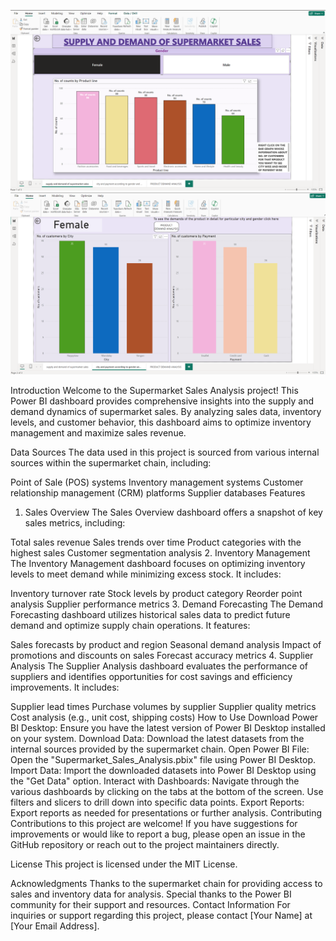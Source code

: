 ![Alt Text](SupplyandDemandofSupermarketSales.png)
![Alt Text](CityandPaymentaccordingtoGenderandProductLineSelected.png)


Introduction
Welcome to the Supermarket Sales Analysis project! This Power BI dashboard provides comprehensive insights into the supply and demand dynamics of supermarket sales. By analyzing sales data, inventory levels, and customer behavior, this dashboard aims to optimize inventory management and maximize sales revenue.

Data Sources
The data used in this project is sourced from various internal sources within the supermarket chain, including:

Point of Sale (POS) systems
Inventory management systems
Customer relationship management (CRM) platforms
Supplier databases
Features
1. Sales Overview
The Sales Overview dashboard offers a snapshot of key sales metrics, including:

Total sales revenue
Sales trends over time
Product categories with the highest sales
Customer segmentation analysis
2. Inventory Management
The Inventory Management dashboard focuses on optimizing inventory levels to meet demand while minimizing excess stock. It includes:

Inventory turnover rate
Stock levels by product category
Reorder point analysis
Supplier performance metrics
3. Demand Forecasting
The Demand Forecasting dashboard utilizes historical sales data to predict future demand and optimize supply chain operations. It features:

Sales forecasts by product and region
Seasonal demand analysis
Impact of promotions and discounts on sales
Forecast accuracy metrics
4. Supplier Analysis
The Supplier Analysis dashboard evaluates the performance of suppliers and identifies opportunities for cost savings and efficiency improvements. It includes:

Supplier lead times
Purchase volumes by supplier
Supplier quality metrics
Cost analysis (e.g., unit cost, shipping costs)
How to Use
Download Power BI Desktop: Ensure you have the latest version of Power BI Desktop installed on your system.
Download Data: Download the latest datasets from the internal sources provided by the supermarket chain.
Open Power BI File: Open the "Supermarket_Sales_Analysis.pbix" file using Power BI Desktop.
Import Data: Import the downloaded datasets into Power BI Desktop using the "Get Data" option.
Interact with Dashboards: Navigate through the various dashboards by clicking on the tabs at the bottom of the screen. Use filters and slicers to drill down into specific data points.
Export Reports: Export reports as needed for presentations or further analysis.
Contributing
Contributions to this project are welcome! If you have suggestions for improvements or would like to report a bug, please open an issue in the GitHub repository or reach out to the project maintainers directly.

License
This project is licensed under the MIT License.

Acknowledgments
Thanks to the supermarket chain for providing access to sales and inventory data for analysis.
Special thanks to the Power BI community for their support and resources.
Contact Information
For inquiries or support regarding this project, please contact [Your Name] at [Your Email Address].
